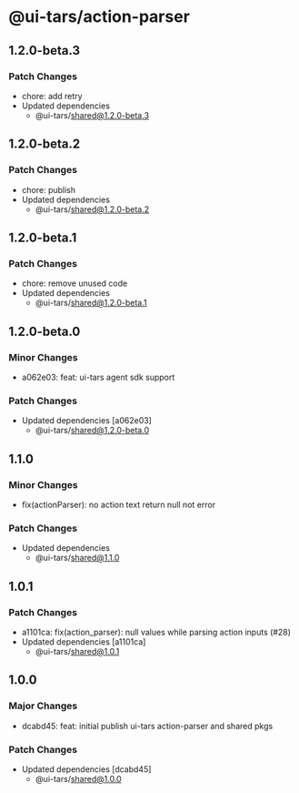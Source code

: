# @ui-tars/action-parser

## 1.2.0-beta.3

### Patch Changes

- chore: add retry
- Updated dependencies
  - @ui-tars/shared@1.2.0-beta.3

## 1.2.0-beta.2

### Patch Changes

- chore: publish
- Updated dependencies
  - @ui-tars/shared@1.2.0-beta.2

## 1.2.0-beta.1

### Patch Changes

- chore: remove unused code
- Updated dependencies
  - @ui-tars/shared@1.2.0-beta.1

## 1.2.0-beta.0

### Minor Changes

- a062e03: feat: ui-tars agent sdk support

### Patch Changes

- Updated dependencies [a062e03]
  - @ui-tars/shared@1.2.0-beta.0

## 1.1.0

### Minor Changes

- fix(actionParser): no action text return null not error

### Patch Changes

- Updated dependencies
  - @ui-tars/shared@1.1.0

## 1.0.1

### Patch Changes

- a1101ca: fix(action_parser): null values while parsing action inputs (#28)
- Updated dependencies [a1101ca]
  - @ui-tars/shared@1.0.1

## 1.0.0

### Major Changes

- dcabd45: feat: initial publish ui-tars action-parser and shared pkgs

### Patch Changes

- Updated dependencies [dcabd45]
  - @ui-tars/shared@1.0.0
